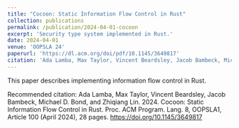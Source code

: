 ```yaml
---
title: "Cocoon: Static Information Flow Control in Rust"
collection: publications
permalink: /publication/2024-04-01-cocoon
excerpt: 'Security type system implemented in Rust.'
date: 2024-04-01
venue: 'OOPSLA 24'
paperurl: 'https://dl.acm.org/doi/pdf/10.1145/3649817'
citation: 'Ada Lamba, Max Taylor, Vincent Beardsley, Jacob Bambeck, Michael D. Bond, and Zhiqiang Lin. 2024. Cocoon: Static Information Flow Control in Rust. Proc. ACM Program. Lang. 8, OOPSLA1, Article 100 (April 2024), 28 pages. https://doi.org/10.1145/3649817'
---
```

This paper describes implementing information flow control in Rust.

Recommended citation: Ada Lamba, Max Taylor, Vincent Beardsley, Jacob Bambeck, Michael D. Bond, and Zhiqiang Lin. 2024. Cocoon: Static Information Flow Control in Rust. Proc. ACM Program. Lang. 8, OOPSLA1, Article 100 (April 2024), 28 pages. https://doi.org/10.1145/3649817
